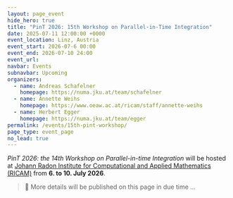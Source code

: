 ```yaml
---
layout: page_event
hide_hero: true
title: "PinT 2026: 15th Workshop on Parallel-in-Time Integration"
date: 2025-07-11 12:00:00 +0000
event_location: Linz, Austria
event_start: 2026-07-6 00:00
event_end: 2026-07-10 24:00
event_url:
navbar: Events
subnavbar: Upcoming
organizers:
  - name: Andreas Schafelner
    homepage: https://numa.jku.at/team/schafelner
  - name: Annette Weihs
    homepage: https://www.oeaw.ac.at/ricam/staff/annette-weihs
  - name: Herbert Egger
    homepage: https://numa.jku.at/team/egger
permalink: /events/15th-pint-workshop/
page_type: event_page
no_lead: true
---
```


_PinT 2026: the 14th Workshop on Parallel-in-time Integration_ will be hosted at [Johann Radon Institute for Computational and Applied Mathematics (RICAM)](https://www.oeaw.ac.at/ricam/home) from **6. to 10. July 2026**.

> 📣 More details will be published on this page in due time ... 
